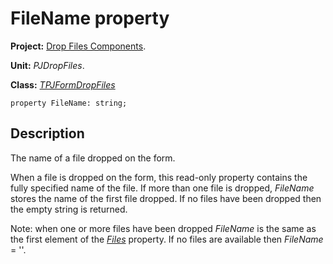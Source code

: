 <a href='Hidden comment: 
$Rev$
$Date$
'></a>

# FileName property #

**Project:** [Drop Files Components](DropFilesComponents.md).

**Unit:** _PJDropFiles_.

**Class:** _[TPJFormDropFiles](TPJFormDropFiles.md)_

```
property FileName: string;
```

## Description ##

The name of a file dropped on the form.

When a file is dropped on the form, this read-only property contains the fully specified name of the file. If more than one file is dropped, _FileName_ stores the name of the first file dropped. If no files have been dropped then the empty string is returned.

Note: when one or more files have been dropped _FileName_ is the same as the first element of the _[Files](TPJFormDropFilesFiles.md)_ property. If no files are available then _FileName_ = ''.
